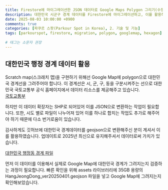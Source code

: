 ```yaml
---
title: Firestore에 마이그레이션한 JSON 데이터로 Google Maps Polygon 그리기(수정중...)
description: 대한민국 시군구 경계 데이터를 Firestore에 마이그레이션하고, 이를 활용하여 Google Maps에 Polygon을 그리는 방법을 다룹니다. 또한, 사용자 위치 기반으로 육각형 polygon을 그리는 Scratch map 구현에 대해 설명합니다.
date: 2025-08-03 10:00:00 +0900
comments: true
categories: [파쿠르 스팟(Parkour Spot in Korea), 2. 기술 및 기능]
tags: [parkourspot, firestore, migration, polygon, googlemap, hexagon]
 
# 태그는 소문자 권장
---
```


## 대한민국 행정 경계 데이터 활용
Scratch map(스크래치 맵)을 구현하기 위해선 Google Map에 polygon으로 대한민국 경계선을 그려주어야 합니다. 이 경계선은 시, 군, 구, 동을 구분시켜주는 선으로 대한민국 국토교통부 공식 홈페이지에서 데이터 리소스를 제공해주고 있습니다.  
[국토교통부](https://www.data.go.kr/data/15125045/fileData.do?recommendDataYn=Y)

하지만 이 데이터 확장자는 SHP로 되어있어 이를 JSON으로 변환하는 작업이 필요합니다. 또한, 시도 별로 파일이 나누어져 있어 이를 하나로 합치는 작업도 추가로 해주어야 하기 때문에 다소 번거로움이 있습니다. 

감사하게도 깃허브에 대한민국 경계데이터를 geojson으로 변환해주신 분이 계셔서 이를 활용하였습니다. 업데이트로 2025년 최신으로 유지해주셔서 데이터로써 가치가 있습니다. 

[대한민국 행정동 경계 파일](https://github.com/vuski/admdongkor)

먼저 이 데이터를 이용해서 실제로 Google Map에 대한민국 경계가 그려지는지 검증하는 과정이 필요합니다. 빠른 확인을 위해 assets 라이브러리에 35GB 용량의 HangJeongDong_ver20250401.geojson 파일을 넣고 Google Map에 그려지는지 확인해보았습니다. 